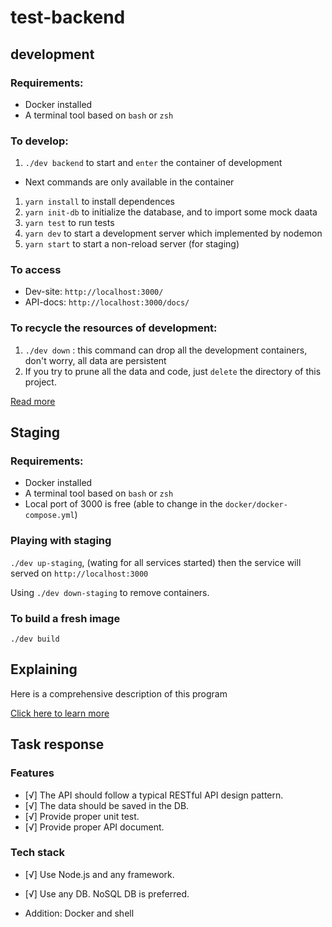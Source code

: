 # test-backend

## development

### Requirements:

* Docker installed
* A terminal tool based on `bash` or `zsh`

### To develop:

1. `./dev backend` to start and `enter` the container of development

* Next commands are only available in the container

1. `yarn install` to install dependences
1. `yarn init-db` to initialize the database, and to import some mock daata
1. `yarn test` to run tests
1. `yarn dev` to start a development server which implemented by nodemon
1. `yarn start` to start a non-reload server (for staging)

### To access

* Dev-site: `http://localhost:3000/` 
* API-docs: `http://localhost:3000/docs/`

### To recycle the resources of development:

1. `./dev down` : this command can drop all the development containers, don't worry, all data are persistent
1. If you try to prune all the data and code, just `delete` the directory of this project.

[Read more](./docs/about-dev.md)

## Staging

### Requirements:

* Docker installed
* A terminal tool based on `bash` or `zsh`
* Local port of 3000 is free (able to change in the `docker/docker-compose.yml`)

### Playing with staging

`./dev up-staging`, (wating for all services started) then the service will served on `http://localhost:3000`

Using `./dev down-staging` to remove containers.

### To build a fresh image

`./dev build`

## Explaining

Here is a comprehensive description of this program

[Click here to learn more](./docs/design.md)

## Task response

### Features

* [√] The API should follow a typical RESTful API design pattern.
* [√] The data should be saved in the DB.
* [√] Provide proper unit test.
* [√] Provide proper API document.

### Tech stack

* [√] Use Node.js and any framework.
* [√] Use any DB. NoSQL DB is preferred.

* Addition: Docker and shell
